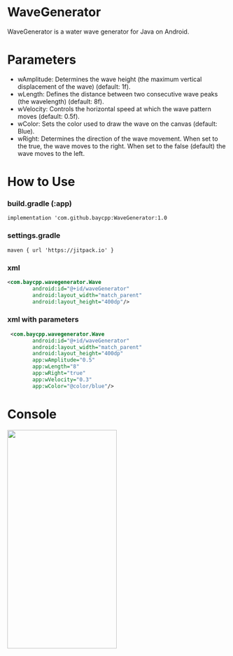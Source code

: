 # WaveGenerator
WaveGenerator is a water wave generator for Java on Android.

# Parameters
- wAmplitude: Determines the wave height (the maximum vertical displacement of the wave) (default: 1f).
- wLength: Defines the distance between two consecutive wave peaks (the wavelength) (default: 8f).
- wVelocity: Controls the horizontal speed at which the wave pattern moves (default: 0.5f).
- wColor: Sets the color used to draw the wave on the canvas (default: Blue).
- wRight: Determines the direction of the wave movement. 
  When set to the true, the wave moves to the right.
  When set to the false (default) the wave moves to the left.

# How to Use
### build.gradle (:app)
```implementation 'com.github.baycpp:WaveGenerator:1.0```

### settings.gradle 
```maven { url 'https://jitpack.io' }```

### xml
```xml
<com.baycpp.wavegenerator.Wave
        android:id="@+id/waveGenerator"
        android:layout_width="match_parent"
        android:layout_height="400dp"/>
```

### xml with parameters
```xml
 <com.baycpp.wavegenerator.Wave
        android:id="@+id/waveGenerator"
        android:layout_width="match_parent"
        android:layout_height="400dp"
        app:wAmplitude="0.5"
        app:wLength="8"
        app:wRight="true" 
        app:wVelocity="0.3"
        app:wColor="@color/blue"/>
```

# Console
<img src="https://github.com/user-attachments/assets/c1b37403-98fd-4aea-b879-6a5a0457a8b0" width="250" height="500">
